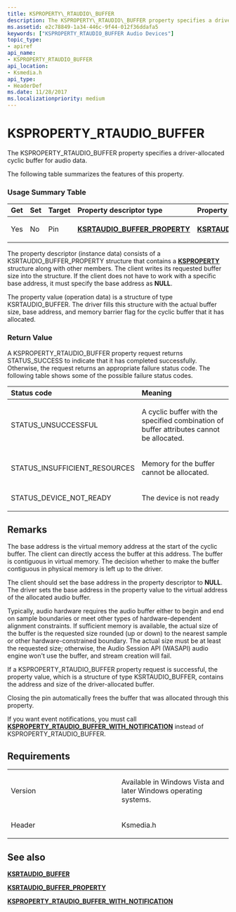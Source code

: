 ```yaml
---
title: KSPROPERTY\_RTAUDIO\_BUFFER
description: The KSPROPERTY\_RTAUDIO\_BUFFER property specifies a driver-allocated cyclic buffer for audio data.The following table summarizes the features of this property.
ms.assetid: e2c78849-1a34-446c-9f44-012f36ddafa5
keywords: ["KSPROPERTY_RTAUDIO_BUFFER Audio Devices"]
topic_type:
- apiref
api_name:
- KSPROPERTY_RTAUDIO_BUFFER
api_location:
- Ksmedia.h
api_type:
- HeaderDef
ms.date: 11/28/2017
ms.localizationpriority: medium
---
```


# KSPROPERTY\_RTAUDIO\_BUFFER


The KSPROPERTY\_RTAUDIO\_BUFFER property specifies a driver-allocated cyclic buffer for audio data.

The following table summarizes the features of this property.

### <span id="Usage_Summary_Table"></span><span id="usage_summary_table"></span><span id="USAGE_SUMMARY_TABLE"></span>Usage Summary Table

<table>
<colgroup>
<col width="20%" />
<col width="20%" />
<col width="20%" />
<col width="20%" />
<col width="20%" />
</colgroup>
<thead>
<tr class="header">
<th align="left">Get</th>
<th align="left">Set</th>
<th align="left">Target</th>
<th align="left">Property descriptor type</th>
<th align="left">Property value type</th>
</tr>
</thead>
<tbody>
<tr class="odd">
<td align="left"><p>Yes</p></td>
<td align="left"><p>No</p></td>
<td align="left"><p>Pin</p></td>
<td align="left"><p><a href="ksrtaudio-buffer-property.md" data-raw-source="[&lt;strong&gt;KSRTAUDIO_BUFFER_PROPERTY&lt;/strong&gt;](ksrtaudio-buffer-property.md)"><strong>KSRTAUDIO_BUFFER_PROPERTY</strong></a></p></td>
<td align="left"><p><a href="https://docs.microsoft.com/windows-hardware/drivers/ddi/ksmedia/ns-ksmedia-ksrtaudio_buffer" data-raw-source="[&lt;strong&gt;KSRTAUDIO_BUFFER&lt;/strong&gt;](/windows-hardware/drivers/ddi/ksmedia/ns-ksmedia-ksrtaudio_buffer)"><strong>KSRTAUDIO_BUFFER</strong></a></p></td>
</tr>
</tbody>
</table>

 

The property descriptor (instance data) consists of a KSRTAUDIO\_BUFFER\_PROPERTY structure that contains a [**KSPROPERTY**](/previous-versions/ff564262(v=vs.85)) structure along with other members. The client writes its requested buffer size into the structure. If the client does not have to work with a specific base address, it must specify the base address as **NULL**.

The property value (operation data) is a structure of type KSRTAUDIO\_BUFFER. The driver fills this structure with the actual buffer size, base address, and memory barrier flag for the cyclic buffer that it has allocated.

### <span id="Return_Value"></span><span id="return_value"></span><span id="RETURN_VALUE"></span>Return Value

A KSPROPERTY\_RTAUDIO\_BUFFER property request returns STATUS\_SUCCESS to indicate that it has completed successfully. Otherwise, the request returns an appropriate failure status code. The following table shows some of the possible failure status codes.

<table>
<colgroup>
<col width="50%" />
<col width="50%" />
</colgroup>
<thead>
<tr class="header">
<th align="left">Status code</th>
<th align="left">Meaning</th>
</tr>
</thead>
<tbody>
<tr class="odd">
<td align="left"><p>STATUS_UNSUCCESSFUL</p></td>
<td align="left"><p>A cyclic buffer with the specified combination of buffer attributes cannot be allocated.</p></td>
</tr>
<tr class="even">
<td align="left"><p>STATUS_INSUFFICIENT_RESOURCES</p></td>
<td align="left"><p>Memory for the buffer cannot be allocated.</p></td>
</tr>
<tr class="odd">
<td align="left"><p>STATUS_DEVICE_NOT_READY</p></td>
<td align="left"><p>The device is not ready</p></td>
</tr>
</tbody>
</table>

 

Remarks
-------

The base address is the virtual memory address at the start of the cyclic buffer. The client can directly access the buffer at this address. The buffer is contiguous in virtual memory. The decision whether to make the buffer contiguous in physical memory is left up to the driver.

The client should set the base address in the property descriptor to **NULL**. The driver sets the base address in the property value to the virtual address of the allocated audio buffer.

Typically, audio hardware requires the audio buffer either to begin and end on sample boundaries or meet other types of hardware-dependent alignment constraints. If sufficient memory is available, the actual size of the buffer is the requested size rounded (up or down) to the nearest sample or other hardware-constrained boundary. The actual size must be at least the requested size; otherwise, the Audio Session API (WASAPI) audio engine won't use the buffer, and stream creation will fail.

If a KSPROPERTY\_RTAUDIO\_BUFFER property request is successful, the property value, which is a structure of type KSRTAUDIO\_BUFFER, contains the address and size of the driver-allocated buffer.

Closing the pin automatically frees the buffer that was allocated through this property.

If you want event notifications, you must call [**KSPROPERTY\_RTAUDIO\_BUFFER\_WITH\_NOTIFICATION**](ksproperty-rtaudio-buffer-with-notification.md) instead of KSPROPERTY\_RTAUDIO\_BUFFER.

Requirements
------------

<table>
<colgroup>
<col width="50%" />
<col width="50%" />
</colgroup>
<tbody>
<tr class="odd">
<td align="left"><p>Version</p></td>
<td align="left"><p>Available in Windows Vista and later Windows operating systems.</p></td>
</tr>
<tr class="even">
<td align="left"><p>Header</p></td>
<td align="left">Ksmedia.h</td>
</tr>
</tbody>
</table>

## <span id="see_also"></span>See also


[**KSRTAUDIO\_BUFFER**](/windows-hardware/drivers/ddi/ksmedia/ns-ksmedia-ksrtaudio_buffer)

[**KSRTAUDIO\_BUFFER\_PROPERTY**](ksrtaudio-buffer-property.md)

[**KSPROPERTY\_RTAUDIO\_BUFFER\_WITH\_NOTIFICATION**](ksproperty-rtaudio-buffer-with-notification.md)

 

